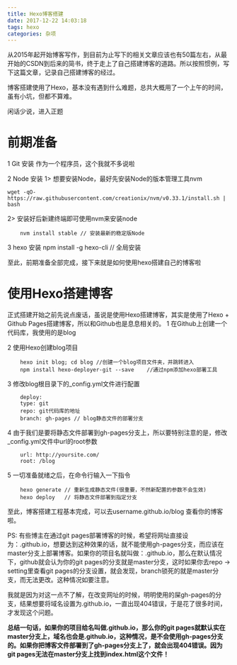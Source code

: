 ```yaml
---
title: Hexo博客搭建
date: 2017-12-22 14:03:18
tags: hexo
categories: 杂项
---
```


从2015年起开始博客写作，到目前为止写下的相关文章应该也有50篇左右，从最开始的CSDN到后来的简书，终于走上了自己搭建博客的道路。所以按照惯例，写下这篇文章，记录自己搭建博客的经过。

<!-- more -->

博客搭建使用了Hexo，基本没有遇到什么难题，总共大概用了一个上午的时间，虽有小坑，但都不算难。

闲话少说，进入正题

前期准备
===

1 Git 安装
	作为一个程序员，这个我就不多说啦

2 Node 安装
	1> 想要安装Node，最好先安装Node的版本管理工具nvm

	wget -qO- https://raw.githubusercontent.com/creationix/nvm/v0.33.1/install.sh | bash

  2> 安装好后新建终端即可使用nvm来安装node

		nvm install stable // 安装最新的稳定版Node

3 hexo 安装
		npm install -g hexo-cli // 全局安装

至此，前期准备全部完成，接下来就是如何使用hexo搭建自己的博客啦

使用Hexo搭建博客
===

正式搭建开始之前先说点废话，虽说是使用Hexo搭建博客，其实是使用了Hexo + Github Pages搭建博客，所以和Github也是息息相关的。
	1 在Github上创建一个代码库，我使用的是blog

  2 使用Hexo创建blog项目  

		hexo init blog; cd blog	//创建一个blog项目文件夹，并跳转进入
		npm install hexo-deployer-git --save	//通过npm添加hexo部署工具

  3 修改blog根目录下的_config.yml文件进行配置

		deploy:
		type: git
		repo: git代码库的地址
		branch: gh-pages // blog静态文件的部署分支

  4 由于我们是要将静态文件部署到gh-pages分支上，所以要特别注意的是，修改_config.yml文件中url的root参数

		url: http://yoursite.com/
		root: /blog

  5 一切准备就绪之后，在命令行输入一下指令

		hexo generate // 重新生成静态文件(很重要，不然新配置的参数不会生效)
		hexo deploy   // 将静态文件部署到指定分支

至此，博客搭建工程基本完成，可以去username.github.io/blog 查看你的博客啦。

PS: 有些博主在通过git pages部署博客的时候，希望将网址直接设为：<username>.github.io，想要达到这种效果的话，就不能使用gh-pages分支，而应该在master分支上部署博客。如果你的项目名就叫做：<username>.github.io，那么在默认情况下，github就会认为你的git pages的分支就是master分支，这时如果你去repo -> setting里查看git pages的分支设置，就会发现，branch锁死的就是master分支，而无法更改。这种情况如要注意。

我就是因为对这一点不了解，在改变网址的时候，明明使用的屎gh-pages的分支，结果想要将域名设置为<username>.github.io，一直出现404错误，于是花了很多时间，才发现这个问题。

<strong>总结一句话，如果你的项目给名叫做<username>.github.io，那么你的git pages就默认实在master分支上，域名也会是<username>.github.io，这种情况，是不会使用gh-pages分支的。如果你把博客文件部署到了gh-pages分支上了，就会出现404错误。因为git pages无法在master分支上找到index.html这个文件！</strong>